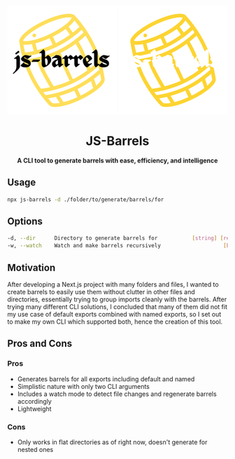 <p align="center">
  <img height="250" src="./logo-light.png#gh-light-mode-only" />
  <img height="250" src="./logo-dark.png#gh-dark-mode-only" />
</p>

<h1 align="center"> JS-Barrels </h1>
<p align="center">
  <b>A CLI tool to generate barrels with ease, efficiency, and intelligence</b>
</p>

## Usage

```bash
npx js-barrels -d ./folder/to/generate/barrels/for
```

## Options

```bash
-d, --dir      Directory to generate barrels for           [string] [required]
-w, --watch    Watch and make barrels recursively                    [boolean]
```

## Motivation

After developing a Next.js project with many folders and files, I wanted to create barrels to easily use them without clutter in other files and directories, essentially trying to group imports cleanly with the barrels. After trying many different CLI solutions, I concluded that many of them did not fit my use case of default exports combined with named exports, so I set out to make my own CLI which supported both, hence the creation of this tool.

## Pros and Cons

### Pros

- Generates barrels for all exports including default and named
- Simplistic nature with only two CLI arguments
- Includes a watch mode to detect file changes and regenerate barrels accordingly
- Lightweight

### Cons

- Only works in flat directories as of right now, doesn't generate for nested ones

